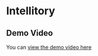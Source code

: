 # Intellitory

## Demo Video

You can [view the demo video here](https://drive.google.com/file/d/105lcCWPpjfRcBupliVbanH7hz7W0ZH2X/view)


